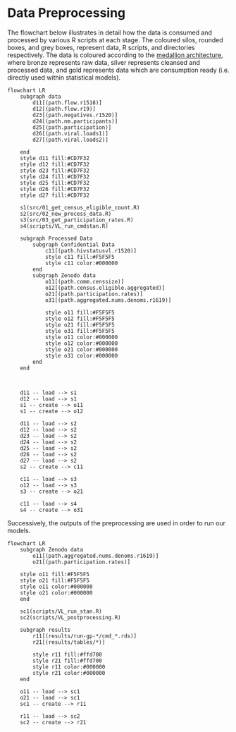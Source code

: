 # Data Preprocessing

The flowchart below illustrates in detail how the data is consumed and processed by various R scripts at each stage. The coloured silos, rounded boxes, and grey boxes, represent data, R scripts, and directories respectively. The data is coloured according to the [medallion architecture](https://www.databricks.com/glossary/medallion-architecture), where bronze represents raw data, silver represents cleansed and processed data, and gold represents data which are consumption ready (i.e. directly used within statistical models).

```mermaid
flowchart LR 
	subgraph data
        d11[(path.flow.r1518)]
        d12[(path.flow.r19)]
        d23[(path.negatives.r1520)]
        d24[(path.nm.participants)]
        d25[(path.participation)]
        d26[(path.viral.loads1)]
        d27[(path.viral.loads2)]

	end 
	style d11 fill:#CD7F32
	style d12 fill:#CD7F32
	style d23 fill:#CD7F32
	style d24 fill:#CD7F32
	style d25 fill:#CD7F32
	style d26 fill:#CD7F32
	style d27 fill:#CD7F32
	
    s1(src/01_get_census_eligible_count.R)
    s2(src/02_new_process_data.R)
    s3(src/03_get_participation_rates.R) 
    s4(scripts/VL_run_cmdstan.R)

    subgraph Processed Data
        subgraph Confidential Data
            c11[(path.hivstatusvl.r1520)]
            style c11 fill:#F5F5F5
            style c11 color:#000000
        end
        subgraph Zenodo data
            o11[(path.comm.censsize)]
            o12[(path.census.eligible.aggregated)]
            o21[(path.participation.rates)]
            o31[(path.aggregated.nums.denoms.r1619)]

            style o11 fill:#F5F5F5
            style o12 fill:#F5F5F5
            style o21 fill:#F5F5F5
            style o31 fill:#F5F5F5
            style o11 color:#000000
            style o12 color:#000000
            style o21 color:#000000
            style o31 color:#000000
        end
    end
	

	
	d11 -- load --> s1
	d12 -- load --> s1
	s1 -- create --> o11
	s1 -- create --> o12
  
	d11 -- load --> s2
	d12 -- load --> s2
	d23 -- load --> s2
	d24 -- load --> s2
	d25 -- load --> s2
	d26 -- load --> s2
	d27 -- load --> s2
	s2 -- create --> c11
 
	c11 -- load --> s3
	o12 -- load --> s3
	s3 -- create --> o21
    
    c11 -- load --> s4
    s4 -- create --> o31
```


Successively, the outputs of the preprocessing are used in order to run our models.

```mermaid
flowchart LR 
	subgraph Zenodo data
		o11[(path.aggregated.nums.denoms.r1619)]
        o21[(path.participation.rates)]

    style o11 fill:#F5F5F5
    style o21 fill:#F5F5F5
    style o11 color:#000000
    style o21 color:#000000
	end 
 
	sc1(scripts/VL_run_stan.R)
    sc2(scripts/VL_postprocessing.R)
	
	subgraph results
		r11[(results/run-gp-*/cmd_*.rds)]
        r21[(results/tables/*)]

		style r11 fill:#ffd700
		style r21 fill:#ffd700
		style r11 color:#000000
		style r21 color:#000000
	end
	
	o11 -- load --> sc1
	o21 -- load --> sc1
	sc1 -- create --> r11

    r11 -- load --> sc2
    sc2 -- create --> r21
```
